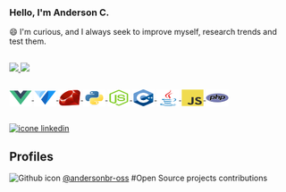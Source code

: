 ### Hello, I'm Anderson C.
😄 I'm curious, and I always seek to improve myself, research trends and test them.

##
<!-- graficos gerados oriundas dos dados de postagens no github -->
<div> 
  <a href="https://github.com/andersonbr">
  <img height="180em" src="https://github-readme-stats.vercel.app/api?username=andersonbr&show_icons=true&theme=dracula"/>
  <img height="180em" src="https://github-readme-stats.vercel.app/api/top-langs?username=andersonbr&layout=compact&langs_count=16&theme=dracula"/>
</div>

##
<!-- icones de linguagens e Frameworks -->
<div style="display: inline_block">
  <!-- front-end -->
  <img align="center" alt="icone vuejs" height="30" width="40" src="https://raw.githubusercontent.com/devicons/devicon/master/icons/vuejs/vuejs-original.svg" />
  <img align="center" alt="icone vuetify" height="30" width="40" src="https://raw.githubusercontent.com/devicons/devicon/master/icons/vuetify/vuetify-original.svg" />
  <!-- back-end -->
  <img align="center" alt="icone ruby" height="30" width="40" src="https://raw.githubusercontent.com/devicons/devicon/master/icons/ruby/ruby-original.svg" />
  <img align="center" alt="icone python" height="30" width="40" src="https://raw.githubusercontent.com/devicons/devicon/master/icons/python/python-original.svg" />
  <img align="center" alt="icone nodejs" height="30" width="40" src="https://raw.githubusercontent.com/devicons/devicon/master/icons/nodejs/nodejs-original.svg" />
  <img align="center" alt="icone c++" height="30" width="40" src="https://raw.githubusercontent.com/devicons/devicon/master/icons/cplusplus/cplusplus-original.svg" />
  <img align="center" alt="icone java" height="30" width="40" src="https://raw.githubusercontent.com/devicons/devicon/master/icons/java/java-original.svg" />
  <img align="center" alt="icone javascript" height="30" width="40" src="https://raw.githubusercontent.com/devicons/devicon/master/icons/javascript/javascript-original.svg" />
  <img align="center" alt="icone php" height="30" width="40" src="https://raw.githubusercontent.com/devicons/devicon/master/icons/php/php-original.svg" />
</div>

##
<!-- botões do linkedin e gmail  -->
<div style="display: inline_block">
  <a href="https://www.linkedin.com/in/andersonbr/" target="_blank"><img align="center" alt="icone linkedin" src="https://img.shields.io/badge/LinkedIn-0077B5?style=for-the-badge&logo=linkedin&logoColor=white" /></a>
</div>

## Profiles
<div style="display: inline_block">
  <picture alt="Github icon">
    <source media="(prefers-color-scheme: dark)" srcset="https://raw.githubusercontent.com/andersonbr/andersonbr/main/github-dark.svg">
    <source media="(prefers-color-scheme: light)" srcset="https://raw.githubusercontent.com/andersonbr/andersonbr/main/github-light.svg">
    <img alt="Github icon" width="30" height="30">
  </picture>
  <a href="https://www.github.com/andersonbr-oss" target="_blank">@andersonbr-oss</a> #Open Source projects contributions
</div>

<!--
**andersonbr/andersonbr** is a ✨ _special_ ✨ repository because its `README.md` (this file) appears on your GitHub profile.

Here are some ideas to get you started:

- 🔭 I’m currently working on ...
- 🌱 I’m currently learning ...
- 👯 I’m looking to collaborate on ...
- 🤔 I’m looking for help with ...
- 💬 Ask me about ...
- 📫 How to reach me: ...
- 😄 Pronouns: ...
- ⚡ Fun fact: ...
-->
